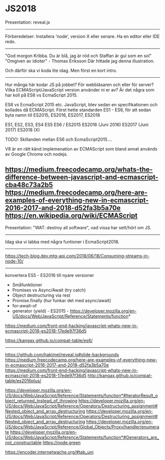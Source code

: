 # JS2018

Presentation: reveal.js


------
Förberedelser:
Installera 'node', version X eller senare.
Ha en editor eller IDE redo.

-----------------------

"God morgon Kribba. Du är blå, jag är röd och Staffan är gul som en sol"
"Omgiven av idioter" - Thomas Eriksson
Där hittade jag denna illustration.

Och därför ska vi koda lite idag. Men först en kort intro.

---
Hur många här kodar JS på jobbet? För webbläsaren och eller för server?
Vilka ECMAScript/JavaScript version använder ni er av?
Är det några som har koll på ES6 vs EcmaScript 2015.

ES6 vs EcmaScript 2015 etc.
JavaScript, blev sedan en specifikationen och kollades då ECMAScript.
Först hette standarden ES1 - ES6, för att sedan byta namn till ES2015, ES2016, ES2017, ES2018

ES1, ES2, ES3, ES4
ES5
ES6 / ES2015
ES2016 (Juni 2016)
ES2017 (Juni 2017)
ES2018 (X)

TODO: Skillanden mellan ES6 och EcmaScript2015....

V8 är en rätt känd implemenation av ECMAScript som bland annat används av Google Chrome och nodejs.

https://medium.freecodecamp.org/whats-the-difference-between-javascript-and-ecmascript-cba48c73a2b5
https://medium.freecodecamp.org/here-are-examples-of-everything-new-in-ecmascript-2016-2017-and-2018-d52fa3b5a70e
https://en.wikipedia.org/wiki/ECMAScript
---
Presentation: "WAT: destroy all software", vad vissa har sett/hört om JS.

---

Idag ska vi labba med några funtioner i EcmaScript2018.

---

https://tech-blog.dev.mtg-api.com/2018/06/18/Consuming-streams-in-node-10/

----
konvertera ES5 - ES2016 till nyare versioner

- Småfunktioner
- Promises vs Async/Await (try catch)
- Object destructuring via rest
- Promise.finally (hur funkar det med async/await)
- for-await-of
- generator (yield) - ES2015 - https://developer.mozilla.org/en-US/docs/Web/JavaScript/Reference/Statements/function*

https://medium.com/front-end-hacking/javascript-whats-new-in-ecmascript-2018-es2018-17ede97f36d5

https://kangax.github.io/compat-table/es6/


---
https://github.com/hakimel/reveal.js#slide-backgrounds
https://medium.freecodecamp.org/here-are-examples-of-everything-new-in-ecmascript-2016-2017-and-2018-d52fa3b5a70e
https://medium.com/front-end-hacking/javascript-whats-new-in-ecmascript-2018-es2018-17ede97f36d5
http://kangax.github.io/compat-table/es2016plus/

https://developer.mozilla.org/en-US/docs/Web/JavaScript/Reference/Statements/function*#IteratorResult_object_returned_instead_of_throwing
https://developer.mozilla.org/en-US/docs/Web/JavaScript/Reference/Operators/Destructuring_assignment#Nested_object_and_array_destructuring
https://developer.mozilla.org/en-US/docs/Web/JavaScript/Reference/Operators/Destructuring_assignment#Nested_object_and_array_destructuring
https://developer.mozilla.org/en-US/docs/Web/JavaScript/Reference/Global_Objects/Proxy/handler/enumerate
https://developer.mozilla.org/en-US/docs/Web/JavaScript/Reference/Statements/function*#Generators_are_not_constructable
https://node.green

https://encoder.internetwache.org/#tab_uni
